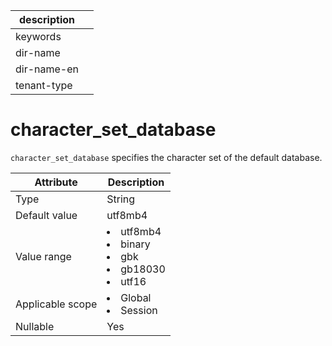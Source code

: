 |description||
|---|---|
|keywords||
|dir-name||
|dir-name-en||
|tenant-type||

# character_set_database

`character_set_database` specifies the character set of the default database.

| **Attribute** | **Description** |
|--------|---------------------------------------------------------------------------------------------------------------------------------------------------------------------------------------------------------------------------------------------|
| Type | String |
| Default value | utf8mb4 |
| Value range | <li> utf8mb4   <li> binary   <li> gbk   <li> gb18030   <li> utf16 |
| Applicable scope | <li> Global   <li> Session |
| Nullable | Yes |
